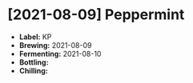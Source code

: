 # [2021-08-09] Peppermint

* **Label:** KP
* **Brewing:** 2021-08-09
* **Fermenting:** 2021-08-10
* **Bottling:**
* **Chilling:**
